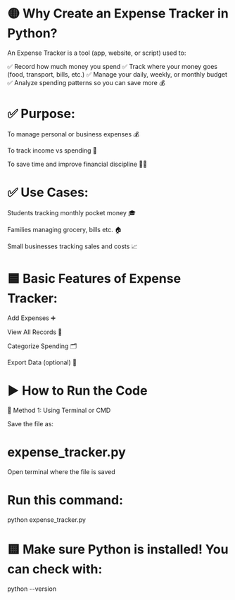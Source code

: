 # 🟡 Why Create an Expense Tracker in Python?

An Expense Tracker is a tool (app, website, or script) used to:

✅ Record how much money you spend
✅ Track where your money goes (food, transport, bills, etc.)
✅ Manage your daily, weekly, or monthly budget
✅ Analyze spending patterns so you can save more 💰

# ✅ Purpose:

To manage personal or business expenses 💰

To track income vs spending 🧾

To save time and improve financial discipline 💼💡

# ✅ Use Cases:

Students tracking monthly pocket money 🎓

Families managing grocery, bills etc. 🏠

Small businesses tracking sales and costs 📈

# 🟦 Basic Features of Expense Tracker:

Add Expenses ➕

View All Records 👀

Categorize Spending 🗂️

Export Data (optional) 📁


# ▶️ How to Run the Code

🔹 Method 1: Using Terminal or CMD

Save the file as:

# expense_tracker.py

Open terminal where the file is saved

# Run this command:

python expense_tracker.py

# 🟨 Make sure Python is installed! You can check with:

python --version
